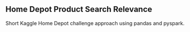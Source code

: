 ## Home Depot Product Search Relevance
Short Kaggle Home Depot challenge approach using pandas and pyspark.
